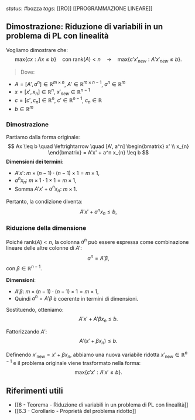 *status*: #bozza 
*tags*: [[RO]] [[PROGRAMMAZIONE LINEARE]]

## Dimostrazione: Riduzione di variabili in un problema di PL con linealità

Vogliamo dimostrare che:
$$
\text{max}\{ cx : Ax \leq b \} \quad \text{con } \text{rank}(A) < n 
\quad \rightarrow \quad 
\text{max}\{ c'x'_{new} : A'x'_{new} \leq b \}.
$$
> Dove:

- $A = [A', a^n] \in \mathbb{R}^{m \times n}$,  $A' \in \mathbb{R}^{m \times n-1}$, $a^n \in \mathbb{R}^m$
- $x = [ x', x_{n}] \in \mathbb{R}^n$, $x'_{new}\in \mathbb{R}^{n-1}$
- $c = [c', c_n] \in \mathbb{R}^n$,  $c' \in \mathbb{R}^{n-1}$, $c_n \in \mathbb{R}$
- $b \in \mathbb{R}^m$
### Dimostrazione

Partiamo dalla forma originale:
$$ Ax \leq b \quad \leftrightarrow \quad [A', a^n] \begin{bmatrix} x' \\ x_{n} \end{bmatrix} = A'x' + a^n x_{n} \leq b $$
**Dimensioni dei termini**:
- $A' x'$: $m \times (n-1) \cdot (n-1) \times 1 = m \times 1$,
- $a^n x_n$: $m \times 1 \cdot 1 \times 1 = m \times 1$,
- Somma $A'x' + a^n x_n$: $m \times 1$.

Pertanto, la condizione diventa:
$$
A'x' + a^n x_n \leq b,
$$

### Riduzione della dimensione

Poiché $\text{rank}(A) < n$, la colonna $a^n$ può essere espressa come combinazione lineare delle altre colonne di $A'$:
$$
a^n = A' \beta,
$$
con $\beta \in \mathbb{R}^{n-1}$.

**Dimensioni**:
- $A' \beta$: $m \times (n-1) \cdot (n-1) \times 1 = m \times 1$,
- Quindi $a^n = A' \beta$ è coerente in termini di dimensioni.

Sostituendo, otteniamo:
$$
A'x' + A'\beta x_n \leq b.
$$

Fattorizzando $A'$:
$$
A'(x' + \beta x_n) \leq b.
$$

Definendo $x'_{\text{new}} = x' + \beta x_n$, abbiamo una nuova variabile ridotta $x'_{\text{new}} \in \mathbb{R}^{n-1}$ e il problema originale viene trasformato nella forma:
$$
\text{max}\{ c'x' : A'x' \leq b \}.
$$


## Riferimenti utili

* [[6 - Teorema - Riduzione di variabili in un problema di PL con linealità]]
* [[6.3 - Corollario - Proprietà del problema ridotto]]